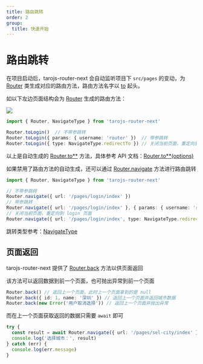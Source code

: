```yaml
---
title: 路由跳转
order: 2
group:
  title: 快速开始
---
```


# 路由跳转

在项目启动后，tarojs-router-next 会自动监听项目下 `src/pages` 的变动，为 [Router](/api/class/router) 类生成对应的路由方法，路由方法名字以 [to](/api/class/router#to-options-) 起头。

如以下左边页面结构会为 [Router](/api/class/router) 生成的路由方法：

![](/tarojs-router-next/images/code1.png)

```typescript
import { Router, NavigateType } from 'tarojs-router-next'

Router.toLogin()  // 不带参跳转
Router.toLogin({ params: { username: 'router' })  // 带参跳转
Router.toLogin({ type: NavigateType.redirectTo }) // 关闭当前页面，重定向到 login 页面

```

以上是自动生成的 [Router.to\*\*](/api/class/router#to-options-) 方法，具体参考 API 文档：[Router.to\*\*(options)](/api/class/router#to-options-) 

如果禁用了路由方法的自动生成，还可以通过 [Router.navigate](/api/class/router#navigate-route-options-) 方法进行路由跳转

```typescript
import { Router, NavigateType } from 'tarojs-router-next'

// 不带参跳转
Router.navigate({ url: '/pages/login/index' })
// 带参跳转
Router.navigate({ url: '/pages/login/index' }, { params: { username: 'router' } })
// 关闭当前页面，重定向到 login 页面
Router.navigate({ url: '/pages/login/index', type: NavigateType.redirectTo })
```

跳转类型参考：[NavigateType](/api/other#navigatetype)

## 页面返回

tarojs-router-next 提供了 [Router.back](/api/class/router#back-result-) 方法以供页面返回

该方法可以返回数据到前一个页面，也可抛出异常到前一个页面

```typescript
Router.back() // 返回上一个页面，此时上一个页面拿到的是 null
Router.back({ id: 1, name: '深圳' }) // 返回上一个页面并返回城市数据
Router.back(new Error('用户取消选择')) // 返回上一个页面并抛出异常
```

而在上一个页面获取返回的数据只需要 `await` 即可

```typescript
try {
  const result = await Router.navigate({ url: '/pages/sel-city/index' })
  console.log('选择城市：', result)
} catch (err) {
  console.log(err.message)
}
```
